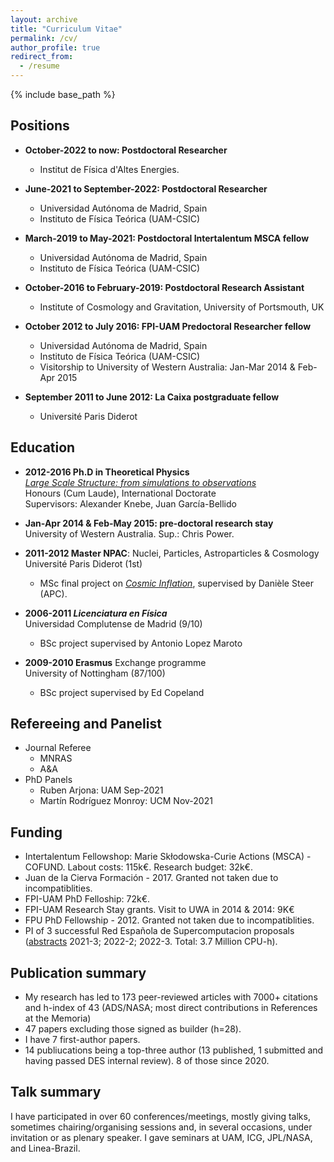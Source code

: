 ```yaml
---
layout: archive
title: "Curriculum Vitae"
permalink: /cv/
author_profile: true
redirect_from:
  - /resume
---
```


{% include base_path %}


Positions 
----
* **October-2022 to now: Postdoctoral Researcher**
  * Institut de Física d'Altes Energies.

* **June-2021 to September-2022: Postdoctoral Researcher**
  * Universidad Autónoma de Madrid, Spain
  * Instituto de Física Teórica (UAM-CSIC)

* **March-2019 to May-2021: Postdoctoral Intertalentum MSCA fellow**
  * Universidad Autónoma de Madrid, Spain
  * Instituto de Física Teórica (UAM-CSIC)
  
* **October-2016 to February-2019: Postdoctoral Research Assistant**
  * Institute of Cosmology and Gravitation, University of Portsmouth, UK

* **October 2012 to July 2016: FPI-UAM Predoctoral Researcher fellow**
  * Universidad Autónoma de Madrid, Spain  
  * Instituto de Física Teórica (UAM-CSIC)
  * Visitorship to University of Western Australia: Jan-Mar 2014 & Feb-Apr 2015

* **September 2011 to June 2012: La Caixa postgraduate fellow**
  * Université Paris Diderot

Education
-----
* **2012-2016 Ph.D in Theoretical Physics** <br>
[<i> Large Scale Structure: from simulations to observations</i>](https://repositorio.uam.es/handle/10486/674730) <br>
Honours (Cum Laude), International Doctorate <br>
Supervisors: Alexander Knebe, Juan García-Bellido

* **Jan-Apr 2014 & Feb-May 2015: pre-doctoral research stay** <br>
University of Western Australia. Sup.: Chris Power.

* **2011-2012 Master NPAC**: Nuclei, Particles, Astroparticles & Cosmology <br>
Université Paris Diderot (1st)
  * MSc final project on [<i> Cosmic Inflation</i>](https://ui.adsabs.harvard.edu/abs/2014JCAP...08..032A/abstract), supervised by Danièle Steer (APC). 

* **2006-2011 <i> Licenciatura en Física</i>** <br>
Universidad Complutense de Madrid (9/10)
  * BSc project supervised by Antonio Lopez Maroto

* **2009-2010 Erasmus** Exchange programme <br>
University of Nottingham (87/100)
  * BSc project supervised by Ed Copeland
  


Refereeing and Panelist
-----
* Journal Referee
  * MNRAS
  * A&A
* PhD Panels
  * Ruben Arjona: UAM Sep-2021
  * Martín Rodríguez Monroy: UCM Nov-2021 

  
Funding
-----
* Intertalentum Fellowshop: Marie Skłodowska-Curie Actions (MSCA) - COFUND. Labout costs: 115k€. Research budget: 32k€.  
* Juan de la Cierva Formación - 2017. Granted not taken due to incompatiblities. 
* FPI-UAM PhD Felloship: 72k€. 
* FPI-UAM Research Stay grants. Visit to UWA in 2014 & 2014: 9K€
* FPU PhD Fellowship - 2012. Granted not taken due to incompatiblities. 
* PI of 3 successful Red Española de Supercomputacion proposals ([abstracts](https://www.bsc.es/res-intranet/abstracts) 2021-3; 2022-2; 2022-3. Total: 3.7 Million CPU-h). 



Publication summary
-----
  * My research has led to 173 peer-reviewed articles with 7000+ citations and h-index of 43 (ADS/NASA; most direct contributions in References at the Memoria)
  * 47 papers excluding those signed as builder (h=28). 
  * I have 7 first-author papers. 
  * 14 publiucations being a top-three author (13 published, 1 submitted and having passed DES internal review). 8 of those since 2020.

  
Talk summary
-----
 
 I have participated in over 60 conferences/meetings, mostly giving talks, sometimes chairing/organising sessions and, in several occasions, under invitation or as plenary speaker. I gave seminars at UAM, ICG, JPL/NASA, and Linea-Brazil.

